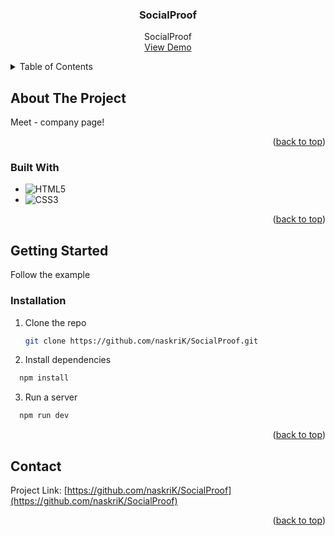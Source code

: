 <h3 align="center">SocialProof</h3>

  <p align="center">
    SocialProof
    <br />
    <a href="https://naskrik.github.io/Profile/">View Demo</a>
  </p>
</div>

<!-- TABLE OF CONTENTS -->
<details>
  <summary>Table of Contents</summary>
  <ol>
    <li>
      <a href="#about-the-project">About The Project</a>
      <ul>
        <li><a href="#built-with">Built With</a></li>
      </ul>
    </li>
    <li>
      <a href="#getting-started">Getting Started</a>
      <ul>
        <li><a href="#prerequisites">Prerequisites</a></li>
        <li><a href="#installation">Installation</a></li>
      </ul>
    </li>
    <li><a href="#usage">Usage</a></li>
    <li><a href="#contact">Contact</a></li>
  </ol>
</details>

<!-- ABOUT THE PROJECT -->

## About The Project

Meet - company page!

<p align="right">(<a href="#readme-top">back to top</a>)</p>

### Built With

- ![HTML5](https://img.shields.io/badge/html5-%23E34F26.svg?style=for-the-badge&logo=html5&logoColor=white)
- ![CSS3](https://img.shields.io/badge/css3-%231572B6.svg?style=for-the-badge&logo=css3&logoColor=white)

<p align="right">(<a href="#readme-top">back to top</a>)</p>

## Getting Started

Follow the example

### Installation

1. Clone the repo
   ```sh
   git clone https://github.com/naskriK/SocialProof.git
   ```
2. Install dependencies

```sh
  npm install
```

3. Run a server

```sh
  npm run dev
```

<p align="right">(<a href="#readme-top">back to top</a>)</p>

## Contact

Project Link: [https://github.com/naskriK/SocialProof](https://github.com/naskriK/SocialProof)

<p align="right">(<a href="#readme-top">back to top</a>)</p>
